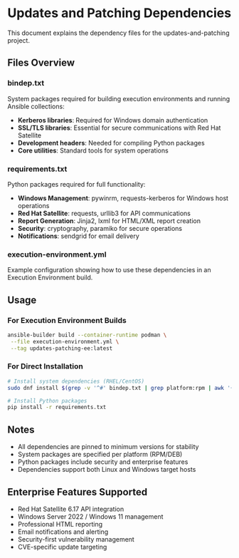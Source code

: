 # Updates and Patching Dependencies

This document explains the dependency files for the updates-and-patching project.

## Files Overview

### bindep.txt
System packages required for building execution environments and running Ansible collections:

- **Kerberos libraries**: Required for Windows domain authentication
- **SSL/TLS libraries**: Essential for secure communications with Red Hat Satellite
- **Development headers**: Needed for compiling Python packages
- **Core utilities**: Standard tools for system operations

### requirements.txt
Python packages required for full functionality:

- **Windows Management**: pywinrm, requests-kerberos for Windows host operations
- **Red Hat Satellite**: requests, urllib3 for API communications
- **Report Generation**: Jinja2, lxml for HTML/XML report creation
- **Security**: cryptography, paramiko for secure operations
- **Notifications**: sendgrid for email delivery

### execution-environment.yml
Example configuration showing how to use these dependencies in an Execution Environment build.

## Usage

### For Execution Environment Builds
```bash
ansible-builder build --container-runtime podman \
 --file execution-environment.yml \
 --tag updates-patching-ee:latest
```

### For Direct Installation
```bash
# Install system dependencies (RHEL/CentOS)
sudo dnf install $(grep -v '^#' bindep.txt | grep platform:rpm | awk '{print $1}')

# Install Python packages
pip install -r requirements.txt
```

## Notes

- All dependencies are pinned to minimum versions for stability
- System packages are specified per platform (RPM/DEB) 
- Python packages include security and enterprise features
- Dependencies support both Linux and Windows target hosts

## Enterprise Features Supported

- Red Hat Satellite 6.17 API integration
- Windows Server 2022 / Windows 11 management
- Professional HTML reporting
- Email notifications and alerting
- Security-first vulnerability management
- CVE-specific update targeting
